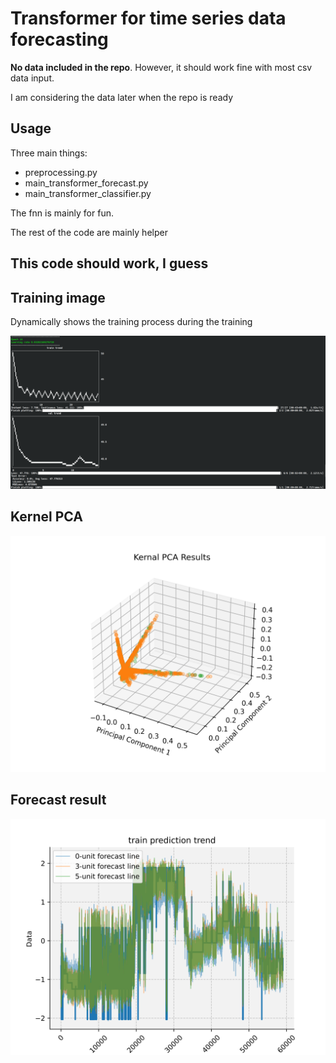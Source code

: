 # Transformer for time series data forecasting

**No data included in the repo**. However, it should work fine with most csv data input.

I am considering the data later when the repo is ready

## Usage

Three main things:

- preprocessing.py
- main_transformer_forecast.py
- main_transformer_classifier.py

The fnn is mainly for fun.

The rest of the code are mainly helper

## This code should work, I guess

## Training image

Dynamically shows the training process during the training

![Training process](.img/Training.png)

## Kernel PCA

![Kernel PCA](.img/kernel_PCA.png)

## Forecast result

![Forecast result](.img/train_prediction_trend_100.png)